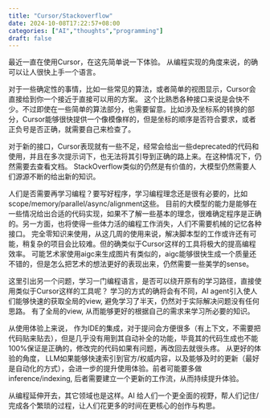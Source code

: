 ```yaml
---
title: "Cursor/Stackoverflow"
date: 2024-10-08T17:22:57+08:00
categories: ["AI","thoughts","programming"]
draft: false
---
```


最近一直在使用Cursor，在这先简单说一下体验。 从编程实现的角度来说，的确可以让人很快上手一个语言。

对于一些确定性的事情，比如一些常见的算法，或者简单的视图显示，Cursor会直接给到你一个接近于直接可以用的方案。
这个比熟悉各种接口来说是会快不少。不过即使在一些简单的算法部分，也需要留意。比如涉及坐标系的转换的部分，Cursor能够很快提供一个像模像样的，但是坐标的顺序是否符合要求，或者正负号是否正确，就需要自己来检查了。

对于新的接口，Cursor表现就有一些不足，经常会给出一些deprecated的代码和使用，并且在多次提示词下，也无法将其引导到正确的路上来。在这种情况下，仍然需要去查看文档。
StackOverflow类似的仍然是有价值的，大模型仍然需要人们源源不断的给出新的知识。

人们是否需要再学习编程？要写好程序，学习编程理念还是很有必要的，比如scope/memory/parallel/async/alignment这些。
目前的大模型的能力是能够在一些情况给出合适的代码实现，如果不了解一些基本的理念，很难确定程序是正确的。另一方面，也将使得一些体力活的编程工作消失，人们不需要机械的记忆各种接口。
完全零知识来使用，从这几周的使用来说，解决脚本型的工作或许还有可能，稍复杂的项目会比较难。但的确类似于Cursor这样的工具将极大的提高编程效率。
可能艺术家使用aigc来生成图片有类似的，aigc能够很快生成一个质量还不错的，但是怎么把艺术的想法更好的表现出来，仍然需要一些美学的sense。

这里引出另一个问题，学习一门编程语言，是否可以绕开原有的学习路径，直接使用类似于Cursor这样的工具呢？ 学习的方式的确将会有不同，AI agent引入使人们能够快速的获取全局的view,
避免学习了半天，仍然对于实际解决问题没有任何思路。 有了全局的view, 从而能够更好的根据自己的需求来学习所必要的知识。

从使用体验上来说， 作为IDE的集成，对于提问会方便很多（有上下文，不需要把代码贴来贴去），但是几乎没有用到其自动补全的功能，毕竟其的代码生成也不能100%保证是正确的，修改完的代码如果有问题，再改回去就很头疼。
从更好的体验的角度， LLM如果能够快速索引到官方/权威内容，以及能够及时的更新（最好是自动化的方式），会进一步的提升使用体验。前者可能要多做inference/indexing, 后者需要建立一个更新的工作流，从而持续提升体验。

从编程延伸开去，其它领域也是这样。AI 给人们一个更全面的视野，帮人们记住/完成各个繁琐的过程，让人们花更多的时间在更核心的创作与构思。

















